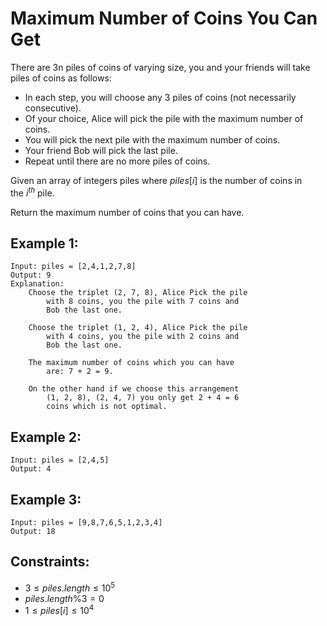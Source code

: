 # Maximum Number of Coins You Can Get

There are 3n piles of coins of varying size, you and your friends will take  
piles of coins as follows:

* In each step, you will choose any 3 piles of coins (not necessarily  
    consecutive).
* Of your choice, Alice will pick the pile with the maximum number of coins.
* You will pick the next pile with the maximum number of coins.
* Your friend Bob will pick the last pile.
* Repeat until there are no more piles of coins.

Given an array of integers piles where $piles[i]$ is the number of coins in  
the $i^{th}$ pile.

Return the maximum number of coins that you can have.

 

## Example 1:

    Input: piles = [2,4,1,2,7,8]
    Output: 9
    Explanation: 
        Choose the triplet (2, 7, 8), Alice Pick the pile 
            with 8 coins, you the pile with 7 coins and 
            Bob the last one.

        Choose the triplet (1, 2, 4), Alice Pick the pile 
            with 4 coins, you the pile with 2 coins and 
            Bob the last one.

        The maximum number of coins which you can have 
            are: 7 + 2 = 9.

        On the other hand if we choose this arrangement 
            (1, 2, 8), (2, 4, 7) you only get 2 + 4 = 6 
            coins which is not optimal.

## Example 2:

    Input: piles = [2,4,5]
    Output: 4
    
## Example 3:

    Input: piles = [9,8,7,6,5,1,2,3,4]
    Output: 18
    
 

## Constraints:

*  $3 \le piles.length \le 10^5$
*  $piles.length \% 3 = 0$
*  $1 \le piles[i] \le 10^4$

